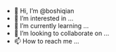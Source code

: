 - 👋 Hi, I’m @boshiqian
- 👀 I’m interested in ...
- 🌱 I’m currently learning ...
- 💞️ I’m looking to collaborate on ...
- 📫 How to reach me ...

<!---
boshiqian/boshiqian is a ✨ special ✨ repository because its `README.md` (this file) appears on your GitHub profile.
You can click the Preview link to take a look at your changes.
--->
